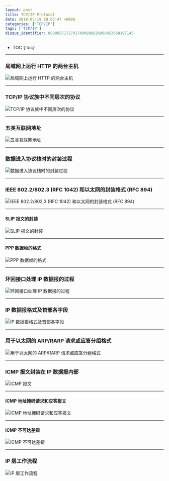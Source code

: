 ```yaml
---
layout: post
title: TCP/IP Protocol
date: 2018-05-19 18:03:47 +0800
categories: ['TCP/IP']
tags: ['TCP/IP']
disqus_identifier: 80388571727017400896826908453668197145
---
```


- TOC
{:toc}

- - -

### 局域网上运行 HTTP 的两台主机

![局域网上运行 HTTP 的两台主机](/assets/tcp-ip-protocol/tcp-ip-http-host-on-lan.svg)

- - -

### TCP/IP 协议族中不同层次的协议 

![TCP/IP 协议族中不同层次的协议](/assets/tcp-ip-protocol/tcp-ip-family-layer.svg)

- - -

### 五类互联网地址

![五类互联网地址](/assets/tcp-ip-protocol/ip-address-class.svg)

- - -

### 数据进入协议栈时的封装过程

![数据进入协议栈时的封装过程](/assets/tcp-ip-protocol/data-segment-frame-wrapper.svg)

- - -

### IEEE 802.2/802.3 (RFC 1042) 和以太网的封装格式 (RFC 894)

![IEEE 802.2/802.3 (RFC 1042) 和以太网的封装格式 (RFC 894)](/assets/tcp-ip-protocol/ieee802.2-ethernet-frame-format.svg)

- - -

#### SLIP 报文的封装

![SLIP 报文的封装](/assets/tcp-ip-protocol/slip.svg)

- - -

#### PPP 数据帧的格式

![PPP 数据帧的格式](/assets/tcp-ip-protocol/ppp.svg)

- - -

### 环回接口处理 IP 数据报的过程

![环回接口处理 IP 数据报的过程](/assets/tcp-ip-protocol/loopback-interface-ip-packet-handling.svg)

- - -

### IP 数据报格式及首部各字段

![IP 数据报格式及首部各字段](/assets/tcp-ip-protocol/ip-data-packet-format.svg)

- - -

### 用于以太网的 ARP/RARP 请求或应答分组格式

![用于以太网的 ARP/RARP 请求或应答分组格式](/assets/tcp-ip-protocol/arp-rarp-packet-format.svg)

- - -

### ICMP 报文封装在 IP 数据报内部

![ICMP 报文](/assets/tcp-ip-protocol/icmp.svg)

- - -

#### ICMP 地址掩码请求和应答报文

![ICMP 地址掩码请求和应答报文](/assets/tcp-ip-protocol/icmp-subnet-mask.svg)

- - -

#### ICMP 不可达差错

![ICMP 不可达差错](/assets/tcp-ip-protocol/icmp-unreachable.svg)

- - -

### IP 层工作流程

![IP 层工作流程](/assets/tcp-ip-protocol/ip-working.svg)
